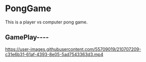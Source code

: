 # PongGame

This is a player vs computer pong game.

## GamePlay----


https://user-images.githubusercontent.com/55709019/210707209-c31e6b31-61af-4393-8e05-5ad7543363d3.mp4

